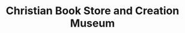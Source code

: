 ---
title: "Christian Book Store and Creation Museum"
url: /southern-pines/christian-book-store-and-creation-museum/
shop: Bücher
---